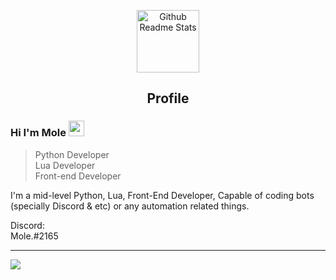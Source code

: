 <p align="center">
 <img width="100px" src="https://icon-library.com/images/moon-icon-png/moon-icon-png-4.jpg" align="center" alt="Github Readme Stats" />
 <h2 align="center">Profile</h2>
</p>

### Hi I'm Mole <img width="25px" src="https://icon-library.com/images/moon-icon-png/moon-icon-png-4.jpg" alt="moon"/>
> Python Developer<br>
> Lua Developer<br>
> Front-end Developer<br>

<div>
 <p>
I'm a mid-level Python, Lua, Front-End Developer, Capable of coding bots (specially Discord & etc) or any automation related things.
</p>
</div>

<p align="center">
<p>Discord:<br>Mole.#2165</p>
</p>


<hr>
<img src="https://c.tenor.com/4R0C9EOQFz0AAAAd/beidou-genshin-impact.gif"/>
